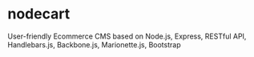 # nodecart
User-friendly Ecommerce CMS based on Node.js, Express, RESTful API, Handlebars.js, Backbone.js, Marionette.js, Bootstrap
